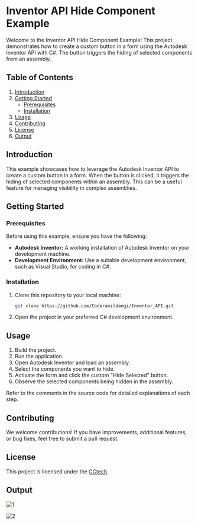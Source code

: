 # Inventor API Hide Component Example

Welcome to the Inventor API Hide Component Example! This project demonstrates how to create a custom button in a form using the Autodesk Inventor API with C#. The button triggers the hiding of selected components from an assembly.

## Table of Contents

1. [Introduction](#introduction)
2. [Getting Started](#getting-started)
    - [Prerequisites](#prerequisites)
    - [Installation](#installation)
3. [Usage](#usage)
4. [Contributing](#contributing)
5. [License](#license)
6. [Output](#Output)

## Introduction

This example showcases how to leverage the Autodesk Inventor API to create a custom button in a form. When the button is clicked, it triggers the hiding of selected components within an assembly. This can be a useful feature for managing visibility in complex assemblies.

## Getting Started

### Prerequisites

Before using this example, ensure you have the following:

- **Autodesk Inventor:** A working installation of Autodesk Inventor on your development machine.
- **Development Environment:** Use a suitable development environment, such as Visual Studio, for coding in C#.

### Installation

1. Clone this repository to your local machine:

    ```bash
    git clone https://github.com/Coderanildangi/Inventor_API.git
    ```

2. Open the project in your preferred C# development environment.

## Usage

1. Build the project.
2. Run the application.
3. Open Autodesk Inventor and load an assembly.
4. Select the components you want to hide.
5. Activate the form and click the custom "Hide Selected" button.
6. Observe the selected components being hidden in the assembly.

Refer to the comments in the source code for detailed explanations of each step.

## Contributing

We welcome contributions! If you have improvements, additional features, or bug fixes, feel free to submit a pull request.

## License

This project is licensed under the [CCtech](LICENSE).

## Output

![1](https://github.com/Coderanildangi/Inventor_API/assets/149321466/ce02ffe7-70bf-4474-a405-41b8bec042b4)

![2](https://github.com/Coderanildangi/Inventor_API/assets/149321466/d3746898-8cac-45a6-8daa-0eaf319c522a)





